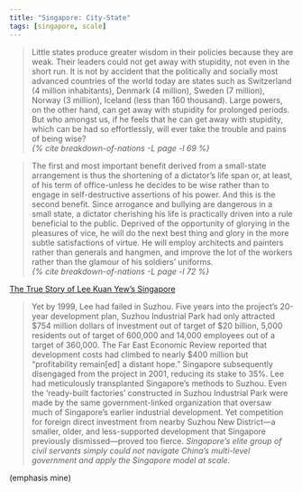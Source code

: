 ```yaml
---
title: "Singapore: City-State"
tags: [singapore, scale]
---
```


<blockquote>
  <div class="quote" markdown="1">
    Little states produce greater wisdom in their policies because they are
    weak. Their leaders could not get away with stupidity, not even in the short
    run. It is not by accident that the politically and socially most advanced
    countries of the world today are states such as Switzerland (4 million
    inhabitants), Denmark (4 million), Sweden (7 million), Norway (3 million),
    Iceland (less than 160 thousand). Large powers, on the other hand, can get
    away with stupidity for prolonged periods. But who amongst us, if he feels
    that he can get away with stupidity, which can be had so effortlessly, will
    ever take the trouble and pains of being wise?
  </div>
  <cite class="attribution">
    {% cite breakdown-of-nations -L page -l 69 %}
  </cite>
</blockquote>

<blockquote>
  <div class="quote" markdown="1">
    The first and most important benefit derived from a small-state
    arrangement is thus the shortening of a dictator’s life span or, at least,
    of his term of office-unless he decides to be wise rather than to engage
    in self-destructive assertions of his power. And this is the second
    benefit. Since arrogance and bullying are dangerous in a small state, a
    dictator cherishing his life is practically driven into a rule beneficial
    to the public. Deprived of the opportunity of glorying in the pleasures of
    vice, he will do the next best thing and glory in the more subtle
    satisfactions of virtue. He will employ architects and painters rather
    than generals and hangmen, and improve the lot of the workers rather than
    the glamour of his soldiers’ uniforms.
  </div>
  <cite class="attribution">
    {% cite breakdown-of-nations -L page -l 72 %}
  </cite>
</blockquote>

[The True Story of Lee Kuan Yew’s Singapore](https://palladiummag.com/2020/08/13/the-true-story-of-lee-kuan-yews-singapore/)

> Yet by 1999, Lee had failed in Suzhou. Five years into the project’s 20-year
> development plan, Suzhou Industrial Park had only attracted $754 million
> dollars of investment out of target of $20 billion, 5,000 residents out of
> target of 600,000 and 14,000 employees out of a target of 360,000. The Far
> East Economic Review reported that development costs had climbed to nearly
> $400 million but “profitability remain[ed] a distant hope.” Singapore
> subsequently disengaged from the project in 2001, reducing its stake to 35%.
> Lee had meticulously transplanted Singapore’s methods to Suzhou. Even the
> ‘ready-built factories’ constructed in Suzhou Industrial Park were made by
> the same government-linked organization that oversaw much of Singapore’s
> earlier industrial development. Yet competition for foreign direct
> investment from nearby Suzhou New District—a smaller, older, and
> less-supported development that Singapore previously dismissed—proved too
> fierce. *Singapore’s elite group of civil servants simply could not navigate
> China’s multi-level government and apply the Singapore model at scale.*

(emphasis mine)